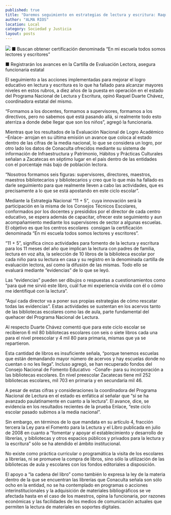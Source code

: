 ```yaml
---
published: true
title: "Daremos seguimiento en estrategias de lectura y escritura: Raquel Duarte"
author: "ALMA RIOS"
location: Local
category: Sociedad y Justicia
layout: posts
---
```


![](http://i.imgur.com/Ku8Mh9um.jpg)
■ Buscan obtener certificación denominada “En mi escuela todos somos lectores y escritores”

■ Registrarán los avances en la Cartilla de Evaluación Lectora, asegura funcionaria estatal

El seguimiento a las acciones implementadas para mejorar el logro educativo en lectura y escritura es lo que ha fallado para alcanzar mayores niveles en estos rubros, a diez años de la puesta en operación en el estado del Programa Nacional de Lectura y Escritura, opinó Raquel Duarte Chávez, coordinadora estatal del mismo.

“Formamos a los docentes, formamos a supervisores, formamos a los directivos, pero no sabemos qué está pasando allá, si realmente todo esto aterriza a donde debe llegar que son los niños”, agregó la funcionaria.

Mientras que los resultados de la Evaluación Nacional de Logro Académico –Enlace- arrojan en su última emisión un avance que coloca al estado dentro de las cifras de la media nacional, lo que se considera un logro, por otro lado los datos de Conaculta ofrecidos mediante su sistema de información de Infraestructura y Patrimonio, Hábitos y Prácticas Culturales señalan a Zacatecas en séptimo lugar en el país dentro de las entidades con el porcentaje más bajo de población lectora.

“Nosotros formamos seis figuras: supervisores, directores, maestros, maestros bibliotecarios y bibliotecarios y creo que lo que más ha fallado es darle seguimiento para que realmente lleven a cabo las actividades, que es precisamente a lo que se está apostando en este ciclo escolar”.

Mediante la Estrategia Nacional “11 + 5”,  cuya innovación será la participación en la misma de los Consejos Técnicos Escolares, conformados por los docentes y presididos por el director de cada centro educativo, se espera además de capacitar, ofrecer este seguimiento y aun acompañamiento mediante los supervisores de sector a algunas escuelas. El objetivo es que los centros escolares  consigan la certificación denominada “En mi escuela todos somos lectores y escritores”.

“11 + 5”, significa cinco actividades para fomento de la lectura y escritura para los 11 meses del año que implican la lectura con padres de familia, lectura en voz alta, la selección de 10 libros de la biblioteca escolar por cada niño para su lectura en casa y su registro en la denominada cartilla de evaluación lectora, así como la difusión de las mismas. Todo ello se evaluará mediante “evidencias” de lo que se leyó.

Las “evidencias” pueden ser dibujos o respuestas a cuestionamientos como “para qué me sirvió este libro, cuál fue mi experiencia vivida con él o cómo me identifiqué con la lectura”.

“Aquí cada director va a poner sus propias estrategias de cómo rescatar todas las evidencias”. Estas actividades se sustentan en los acervos tanto de las bibliotecas escolares como las de aula, parte fundamental del quehacer del Programa Nacional de Lectura.

Al respecto Duarte Chávez comentó que para este ciclo escolar se recibieron 6 mil 80 bibliotecas escolares con seis o siete libros cada una para el nivel preescolar y 4 mil 80 para primaria, mismas que ya se repartieron.

Esta cantidad de libros es insuficiente señala, “porque tenemos escuelas que están demandando mayor número de acervos y hay escuelas donde no cuentan o no les llega”. Incluso agregó, se han recuperado fondos del Consejo Nacional de Fomento Educativo  -Conafe- para su incorporación a las bibliotecas escolares.
En nivel preescolar Zacatecas tiene mil 252 bibliotecas escolares, mil 703 en primaria y en secundaria mil 46.

A pesar de estas cifras y consideraciones la coordinadora del Programa Nacional de Lectura en el estado es enfática al señalar que “sí se ha avanzado paulatinamente en cuanto a la lectura”. El avance, dice, se evidencia en los resultados recientes de la prueba Enlace, “este ciclo escolar pasado subimos a la media nacional”.

Sin embargo, en términos de lo que mandata en su artículo 4, fracción tercera la Ley para el Fomento para la Lectura y el Libro publicada en julio de 2008 en cuanto a “fomentar y apoyar el establecimiento y desarrollo de librerías, y bibliotecas y otros espacios públicos y privados para la lectura y la escritura” sólo se ha atendido el ámbito institucional.

No existe como práctica curricular o programática la visita de los escolares a librerías, ni se promueve la compra de libros, sino sólo la utilización de las bibliotecas de aula y escolares con los fondos editoriales a disposición.

El apoyo a “la cadena del libro” como también lo expresa la ley de la materia dentro de la que se encuentran las librerías que Conaculta señala son sólo ocho en la entidad, no se ha contemplado en programas o acciones interinstitucionales y la adquisición de materiales bibliográficos se ve afectada hasta en el caso de los maestros, opina la funcionaria, por razones económicas y las facilidades de los medios de comunicación actuales que permiten la lectura de materiales en soportes digitales.
